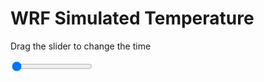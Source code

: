 <h1>WRF Simulated Temperature</h1>
<p>Drag the slider to change the time</p>

<div class="slidecontainer">
<input oninput='setImage(this)' class="slider" type="range" min="0" max="31" value="0" step="1" />
<img id='img'/>
</div>

<script>
var img = document.getElementById('img');
var img_array = ['/assets/images/wrf/t_wrfout_d01_2020-04-22_12:00:00.png',
'/assets/images/wrf/t_wrfout_d01_2020-04-22_13:00:00.png',
'/assets/images/wrf/t_wrfout_d01_2020-04-22_14:00:00.png',
'/assets/images/wrf/t_wrfout_d01_2020-04-22_15:00:00.png',
'/assets/images/wrf/t_wrfout_d01_2020-04-22_16:00:00.png',
'/assets/images/wrf/t_wrfout_d01_2020-04-22_17:00:00.png',
'/assets/images/wrf/t_wrfout_d01_2020-04-22_18:00:00.png',
'/assets/images/wrf/t_wrfout_d01_2020-04-22_19:00:00.png',
'/assets/images/wrf/t_wrfout_d01_2020-04-22_20:00:00.png',
'/assets/images/wrf/t_wrfout_d01_2020-04-22_21:00:00.png',
'/assets/images/wrf/t_wrfout_d01_2020-04-22_22:00:00.png',
'/assets/images/wrf/t_wrfout_d01_2020-04-22_23:00:00.png',
'/assets/images/wrf/t_wrfout_d01_2020-04-23_00:00:00.png',
'/assets/images/wrf/t_wrfout_d01_2020-04-23_01:00:00.png',
'/assets/images/wrf/t_wrfout_d01_2020-04-23_02:00:00.png',
'/assets/images/wrf/t_wrfout_d01_2020-04-23_03:00:00.png',
'/assets/images/wrf/t_wrfout_d01_2020-04-23_04:00:00.png',
'/assets/images/wrf/t_wrfout_d01_2020-04-23_05:00:00.png',
'/assets/images/wrf/t_wrfout_d01_2020-04-23_06:00:00.png',
'/assets/images/wrf/t_wrfout_d01_2020-04-23_07:00:00.png',
'/assets/images/wrf/t_wrfout_d01_2020-04-23_08:00:00.png',
'/assets/images/wrf/t_wrfout_d01_2020-04-23_09:00:00.png',
'/assets/images/wrf/t_wrfout_d01_2020-04-23_10:00:00.png',
'/assets/images/wrf/t_wrfout_d01_2020-04-23_11:00:00.png',
'/assets/images/wrf/t_wrfout_d01_2020-04-23_12:00:00.png',
'/assets/images/wrf/t_wrfout_d01_2020-04-23_13:00:00.png',
'/assets/images/wrf/t_wrfout_d01_2020-04-23_14:00:00.png',
'/assets/images/wrf/t_wrfout_d01_2020-04-23_15:00:00.png',
'/assets/images/wrf/t_wrfout_d01_2020-04-23_16:00:00.png',
'/assets/images/wrf/t_wrfout_d01_2020-04-23_17:00:00.png',
'/assets/images/wrf/t_wrfout_d01_2020-04-23_18:00:00.png',];
function setImage(obj)
{
        var value = obj.value;
        img.src = img_array[value];

}
</script>
